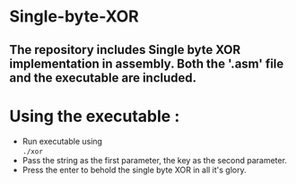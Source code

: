 # Single-byte-XOR
The repository includes Single byte XOR implementation in assembly. Both the '.asm' file and the executable are included. <br>
---
# Using the executable :
- Run executable using <br>
`./xor`
- Pass the string as the first parameter, the key as the second parameter.
- Press the enter to behold the single byte XOR in all it's glory.
